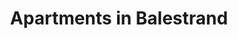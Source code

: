 ---
title: Apartments
menu:
  main:
    weight: 2
    name: Apartments

description: Our apartments are located centrally in Balestrand. With calm and quiet surroundings and an amazing view of the fjord. Balestrand offers beautiful scenery and high mountains with fantastic hiking opportunities. With short distances to grocery stores, tourist information and hiking opurtunities this is a perfect base for a longer stay.

title: Apartments in Balestrand
intro: We use Airbnb for booking, below we have listed our apartments available for rental.
intro-button-text: Click for more practical info

apartments:
- title: Holmen 19B (8 peoples)
  desc: New apartment in the center of Balestrand for 8 persons. Stair entry. The apartment has a large balcony and a small balcony on the top floor with a fantastic view of the fjord. Internet. 50 meters to grocery store, retaurant / pub, aquarium, tourist information, cookie rental, ribs and fishing trips. Ferry boat to and from Bergen, and further inland to the fjord to Flåm. Great hiking in the mountains.
  images: 
    - /images/IMG_6385.jpeg
    - /images/IMG_6382.jpeg
    - /images/IMG_6370.jpeg
    - /images/IMG_6371.jpeg
    - /images/apartment_19b_slide3.jpg
    - /images/apartment_19b_slide4.jpg
    - /images/apartment_19b_slide5.jpg
    - /images/apartment_19b_slide6.jpg
    - /images/apartment_19b_slide7.jpg
    - /images/apartment_19b_slide8.jpg
    - /images/apartment_19b_slide9.jpg
    - /images/apartment_19b_slide10.jpg
    - /images/apartment_19b_slide11.jpg
    - /images/apartment_19b_slide12.jpg
    - /images/apartment_19b_slide13.jpg
    - /images/apartment_19b_slide14.jpg
  link: https://airbnb.no/rooms/29767798
  alt: apartment central balcony family single room double room furnished

- title: Holmen 19A (4 peoples)
  desc: New apartment in the center of Balestrand for 4 persons. On street level. Suitible for wheelchairs. The apartment has a large balcony with an amazing view, several seating areas. Internet. 50 meters to grocery store, restaurant / pub, aquarium, tourist information, kayak rental and courses, ribs tours. Ferry boat to and from Bergen, and further into the fjord to Flåm. Great hiking opportunities in the mountains with many hiking trails in the area.
  images: 
    - /images/IMG_6391.jpeg
    - /images/apartment_19a_slide1.jpg
    - /images/apartment_19a_slide2.jpg
    - /images/apartment_19a_slide3.jpg
    - /images/apartment_19a_slide4.jpg
    - /images/apartment_19a_slide5.jpg
    - /images/apartment_19a_slide6.jpg
    - /images/apartment_19a_slide7.jpg
    - /images/apartment_19a_slide8.jpg
  link: https://airbnb.no/rooms/25425181
  alt: apartment central balcony family single room double room furnished
---